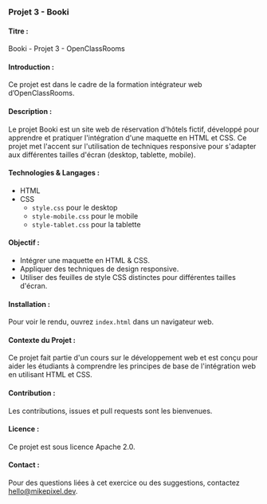 ### Projet 3 - Booki

#### **Titre :**

Booki - Projet 3 - OpenClassRooms

#### **Introduction :**

Ce projet est dans le cadre de la formation intégrateur web d’OpenClassRooms.

#### **Description :**

Le projet Booki est un site web de réservation d'hôtels fictif, développé pour apprendre et pratiquer l'intégration d'une maquette en HTML et CSS. Ce projet met l'accent sur l'utilisation de techniques responsive pour s'adapter aux différentes tailles d'écran (desktop, tablette, mobile).

#### **Technologies & Langages :**

- HTML
- CSS
  - `style.css` pour le desktop
  - `style-mobile.css` pour le mobile
  - `style-tablet.css` pour la tablette

#### **Objectif :**

- Intégrer une maquette en HTML & CSS.
- Appliquer des techniques de design responsive.
- Utiliser des feuilles de style CSS distinctes pour différentes tailles d'écran.

#### **Installation :**

Pour voir le rendu, ouvrez `index.html` dans un navigateur web.

#### **Contexte du Projet :**

Ce projet fait partie d'un cours sur le développement web et est conçu pour aider les étudiants à comprendre les principes de base de l'intégration web en utilisant HTML et CSS.

#### **Contribution :**

Les contributions, issues et pull requests sont les bienvenues.

#### **Licence :**

Ce projet est sous licence Apache 2.0.

#### **Contact :**

Pour des questions liées à cet exercice ou des suggestions, contactez hello@mikepixel.dev.
